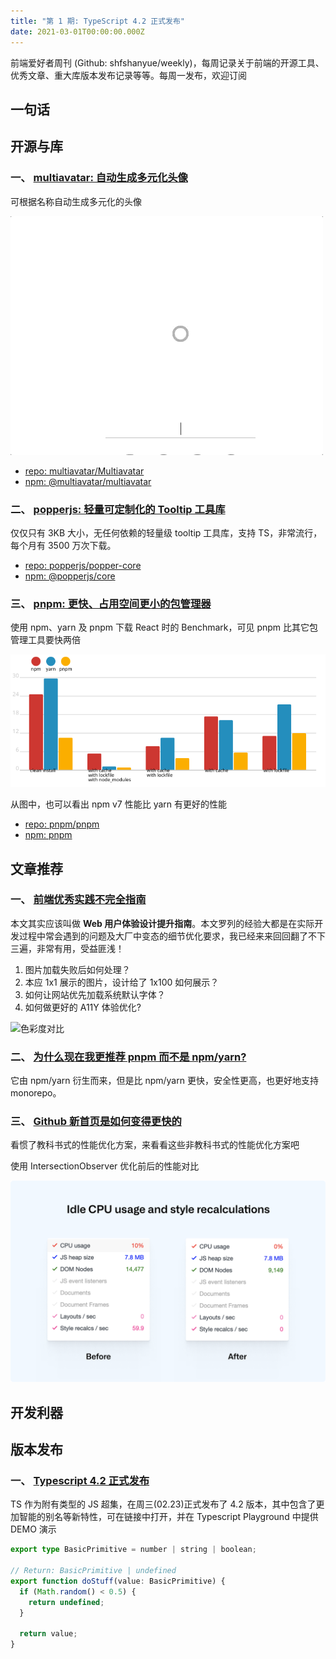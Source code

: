 ```yaml
---
title: "第 1 期: TypeScript 4.2 正式发布"
date: 2021-03-01T00:00:00.000Z
---
```


前端爱好者周刊 (Github: shfshanyue/weekly)，每周记录关于前端的开源工具、优秀文章、重大库版本发布记录等等。每周一发布，欢迎订阅



## 一句话



## 开源与库


### **一、 [multiavatar: 自动生成多元化头像](https://multiavatar.com/)**

可根据名称自动生成多元化的头像

![](./assets/multiavatar.gif)


+ [repo: multiavatar/Multiavatar](https://github.com/multiavatar/Multiavatar)
+ [npm: @multiavatar/multiavatar](https://npmjs.com/package/undefined)
    

### **二、 [popperjs: 轻量可定制化的 Tooltip 工具库](https://popper.js.org/)**

仅仅只有 3KB 大小，无任何依赖的轻量级 tooltip 工具库，支持 TS，非常流行，每个月有 3500 万次下载。

+ [repo: popperjs/popper-core](https://github.com/popperjs/popper-core)
+ [npm: @popperjs/core](https://npmjs.com/package/undefined)
    

### **三、 [pnpm: 更快、占用空间更小的包管理器](https://github.com/pnpm/pnpm)**

使用 npm、yarn 及 pnpm 下载 React 时的 Benchmark，可见 pnpm 比其它包管理工具要快两倍

![Benchmark](./assets/pnpm-react-app.svg)

从图中，也可以看出 npm v7 性能比 yarn 有更好的性能


+ [repo: pnpm/pnpm](https://github.com/pnpm/pnpm)
+ [npm: pnpm](https://npmjs.com/package/undefined)
    

## 文章推荐


### **一、 [前端优秀实践不完全指南](https://juejin.cn/post/6932647134944886797)**

本文其实应该叫做 **Web 用户体验设计提升指南**。本文罗列的经验大都是在实际开发过程中常会遇到的问题及大厂中变态的细节优化要求，我已经来来回回翻了不下三遍，非常有用，受益匪浅！

1. 图片加载失败后如何处理？
1. 本应 1x1 展示的图片，设计给了 1x100 如何展示？
1. 如何让网站优先加载系统默认字体？
1. 如何做更好的 A11Y 体验优化?

![色彩度对比](https://p3-juejin.byteimg.com/tos-cn-i-k3u1fbpfcp/f86c3e1740e047df9848c93a9d02f868~tplv-k3u1fbpfcp-zoom-1.image)




    

### **二、 [为什么现在我更推荐 pnpm 而不是 npm/yarn?](https://juejin.cn/post/6932046455733485575)**

它由 npm/yarn 衍生而来，但是比 npm/yarn 更快，安全性更高，也更好地支持 monorepo。



    

### **三、 [Github 新首页是如何变得更快的](https://github.blog/2021-01-29-making-githubs-new-homepage-fast-and-performant/)**

看惯了教科书式的性能优化方案，来看看这些非教科书式的性能优化方案吧

使用 IntersectionObserver 优化前后的性能对比

![Compare](./assets/github-compare.png)




    

## 开发利器



## 版本发布


### **一、 [Typescript 4.2 正式发布](https://devblogs.microsoft.com/typescript/announcing-typescript-4-2/)**

TS 作为附有类型的 JS 超集，在周三(02.23)正式发布了 4.2 版本，其中包含了更加智能的别名等新特性，可在链接中打开，并在 Typescript Playground 中提供 DEMO 演示

``` ts
export type BasicPrimitive = number | string | boolean;

// Return: BasicPrimitive | undefined
export function doStuff(value: BasicPrimitive) {
  if (Math.random() < 0.5) {
    return undefined;
  }

  return value;
}
```




    
